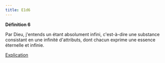 ```yaml
---
title: E1d6
---
```


**Définition 6**

Par Dieu, j'entends un étant absolument infini, c'est-à-dire une substance consistant en une infinité d'attributs, dont chacun exprime une essence éternelle et infinie.

[Explication](/ethique1/e1d6 )
